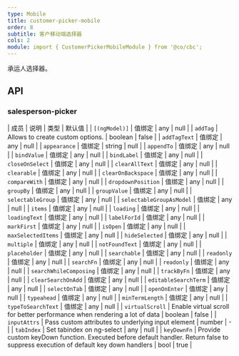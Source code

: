 ```yaml
---
type: Mobile
title: customer-picker-mobile
order: 8
subtitle: 客户移动端选择器
cols: 2
module: import { CustomerPickerMobileModule } from '@co/cbc';
---
```


承运人选择器。

## API

### salesperson-picker 

| 成员 | 说明 | 类型 | 默认值 |
| `[(ngModel)]` | 值绑定 | any | null |
| `addTag` | Allows to create custom options. | boolean | false |
| `addTagText` | 值绑定 | any | null |
| `appearance` | 值绑定 | string | null |
| `appendTo` | 值绑定 | any | null |
| `bindValue` | 值绑定 | any | null |
| `bindLabel` | 值绑定 | any | null |
| `closeOnSelect` | 值绑定 | any | null |
| `clearAllText` | 值绑定 | any | null |
| `clearable` | 值绑定 | any | null |
| `clearOnBackspace` | 值绑定 | any | null |
| `compareWith` | 值绑定 | any | null |
| `dropdownPosition` | 值绑定 | any | null |
| `groupBy` | 值绑定 | any | null |
| `groupValue` | 值绑定 | any | null |
| `selectableGroup` | 值绑定 | any | null |
| `selectableGroupAsModel` | 值绑定 | any | null |
| `items` | 值绑定 | any | null |
| `loading` | 值绑定 | any | null |
| `loadingText` | 值绑定 | any | null |
| `labelForId` | 值绑定 | any | null |
| `markFirst` | 值绑定 | any | null |
| `isOpen` | 值绑定 | any | null |
| `maxSelectedItems` | 值绑定 | any | null |
| `hideSelected` | 值绑定 | any | null |
| `multiple` | 值绑定 | any | null |
| `notFoundText` | 值绑定 | any | null |
| `placeholder` | 值绑定 | any | null |
| `searchable` | 值绑定 | any | null |
| `readonly` | 值绑定 | any | null |
| `searchFn` | 值绑定 | any | null |
| `readonly` | 值绑定 | any | null |
| `searchWhileComposing` | 值绑定 | any | null |
| `trackByFn` | 值绑定 | any | null |
| `clearSearchOnAdd` | 值绑定 | any | null |
| `editableSearchTerm` | 值绑定 | any | null |
| `selectOnTab` | 值绑定 | any | null |
| `openOnEnter` | 值绑定 | any | null |
| `typeahead` | 值绑定 | any | null |
| `minTermLength` | 值绑定 | any | null |
| `typeToSearchText` | 值绑定 | any | null |
| `virtualScroll` | Enable virtual scroll for better performance when rendering a lot of data | boolean | false |
| `inputAttrs` | Pass custom attributes to underlying input element | number | - |
| `tabIndex` | Set tabindex on ng-select | any | null |
| `keyDownFn` | Provide custom keyDown function. Executed before default handler. Return false to suppress execution of default key down handlers | bool | true |


